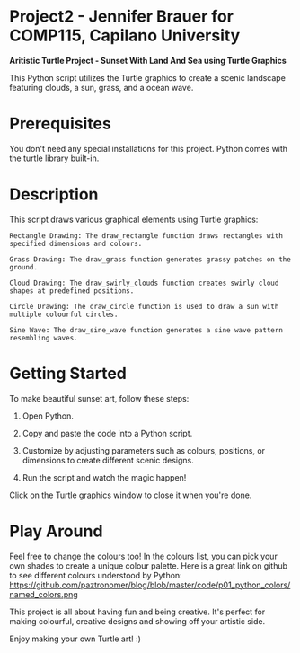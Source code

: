 # Project2 - Jennifer Brauer for COMP115, Capilano University

**Aritistic Turtle Project - Sunset With Land And Sea using Turtle Graphics**



This Python script utilizes the Turtle graphics to create a scenic landscape featuring clouds, a sun, grass, and a ocean wave. 


# **Prerequisites**

You don't need any special installations for this project. Python comes with the turtle library built-in.

# **Description**
This script draws various graphical elements using Turtle graphics:

	Rectangle Drawing: The draw_rectangle function draws rectangles with specified dimensions and colours.

	Grass Drawing: The draw_grass function generates grassy patches on the ground.

	Cloud Drawing: The draw_swirly_clouds function creates swirly cloud shapes at predefined positions.

	Circle Drawing: The draw_circle function is used to draw a sun with multiple colourful circles.

	Sine Wave: The draw_sine_wave function generates a sine wave pattern resembling waves.


# **Getting Started**

To make beautiful sunset art, follow these steps:

  1. Open Python.

 2. Copy and paste the code into a Python script.

  3. Customize by adjusting parameters such as colours, positions, or dimensions to create different scenic designs.

4.   Run the script and watch the magic happen!

  Click on the Turtle graphics window to close it when you're done.

# **Play Around**

Feel free to change the colours too! In the colours list, you can pick your own shades to create a unique colour palette. 
Here is a great link on github to see different colours understood by Python: https://github.com/paztronomer/blog/blob/master/code/p01_python_colors/named_colors.png

This project is all about having fun and being creative. It's perfect for making colourful, creative designs and showing off your artistic side.

Enjoy making your own Turtle art! :)
